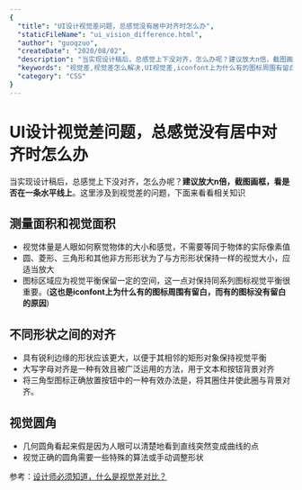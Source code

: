 ```yaml
---
{
  "title": "UI设计视觉差问题，总感觉没有居中对齐时怎么办",
  "staticFileName": "ui_vision_difference.html",
  "author": "guoqzuo",
  "createDate": "2020/08/02",
  "description": "当实现设计稿后，总感觉上下没对齐，怎么办呢？建议放大n倍，截图画框，看是否在一条水平线上。这里涉及到视觉差的问题，下面来看看相关知识，测量面积和视觉面积 - 视觉体量是人眼如何察觉物体的大小和感觉，不需要等同于物体的实际像素值 - 圆、菱形、三角形和其他非方形形状为了与方形形状保持一样的视觉大小，应适当放大",
  "keywords": "视觉差,视觉差怎么解决,UI视觉差,iconfont上为什么有的图标周围有留白，而有的图标没有留白的原因",
  "category": "CSS"
}
---
```


# UI设计视觉差问题，总感觉没有居中对齐时怎么办

当实现设计稿后，总感觉上下没对齐，怎么办呢？**建议放大n倍，截图画框，看是否在一条水平线上**。这里涉及到视觉差的问题，下面来看看相关知识

## 测量面积和视觉面积
- 视觉体量是人眼如何察觉物体的大小和感觉，不需要等同于物体的实际像素值
- 圆、菱形、三角形和其他非方形形状为了与方形形状保持一样的视觉大小，应适当放大
- 图标区域应为视觉平衡保留一定的空间，这一点对保持同系列图标视觉平衡很重要。(**这也是iconfont上为什么有的图标周围有留白，而有的图标没有留白的原因**)

## 不同形状之间的对齐
- 具有锐利边缘的形状应该更大，以便于其相邻的矩形对象保持视觉平衡
- 大写字母对齐是一种有效且被广泛运用的方法，用于文本和按钮背景对齐
- 将三角型图标正确放置按钮中的一种有效办法是，将其圈住并使此圈与背景对齐。

## 视觉圆角
- 几何圆角看起来假是因为人眼可以清楚地看到直线突然变成曲线的点
- 视觉正确的圆角需要一些特殊的算法或手动调整形状

参考：[设计师必须知道，什么是视觉差对比？](https://www.sohu.com/a/328932717_612419)